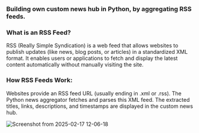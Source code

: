 ### Building own custom news hub in Python, by aggregating RSS feeds.

### What is an RSS Feed?
RSS (Really Simple Syndication) is a web feed that allows websites to publish updates (like news, blog posts, or articles) in a standardized XML format. It enables users or applications to fetch and display the latest content automatically without manually visiting the site.

### How RSS Feeds Work:

Websites provide an RSS feed URL (usually ending in .xml or .rss).
The Python news aggregator fetches and parses this XML feed.
The extracted titles, links, descriptions, and timestamps are displayed in the custom news hub.

![Screenshot from 2025-02-17 12-06-18](https://github.com/user-attachments/assets/2cf5f5ff-70bb-4199-8f4f-e15b4f30d80f)

